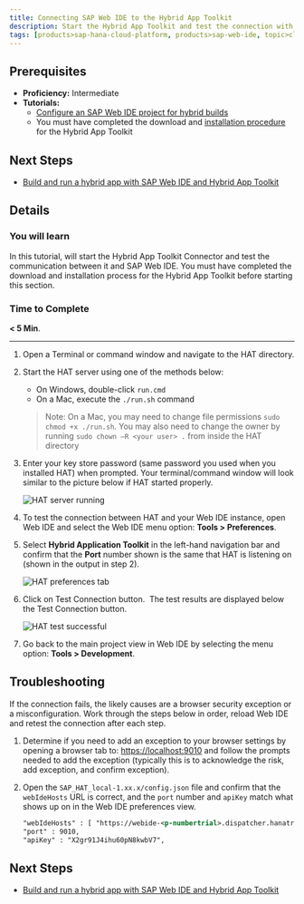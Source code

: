 ```yaml
---
title: Connecting SAP Web IDE to the Hybrid App Toolkit
description: Start the Hybrid App Toolkit and test the connection with SAP Web IDE
tags: [products>sap-hana-cloud-platform, products>sap-web-ide, topic>cloud, topic>html5, topic>mobile, tutorial>intermediate ]
---
```

## Prerequisites  
 - **Proficiency:** Intermediate
 - **Tutorials:**
   - [Configure an SAP Web IDE project for hybrid builds](http://www.sap.com/developer/tutorials/hcpms-webide-hybrid-config.html)
   - You must have completed the download and [installation procedure](https://help.hana.ondemand.com/webide_hat/frameset.htm?d2865598e67f4ddabc79e5943352b0a1.html) for the Hybrid App Toolkit

## Next Steps
 - [Build and run a hybrid app with SAP Web IDE and Hybrid App Toolkit](http://www.sap.com/developer/tutorials/hcpms-webide-hybrid-build.html)

## Details
### You will learn  
In this tutorial, will start the Hybrid App Toolkit Connector and test the communication between it and SAP Web IDE. You must have completed the download and installation process for the Hybrid App Toolkit before starting this section.

### Time to Complete
**< 5 Min**.

---

1. Open a Terminal or command window and navigate to the HAT directory.

2. Start the HAT server using one of the methods below:

    - On Windows, double-click `run.cmd`
    - On a Mac, execute the `./run.sh` command

    > Note: On a Mac, you may need to change file permissions `sudo chmod +x ./run.sh`. You may also need to change the owner by running `sudo chown –R <your user> .` from inside the HAT directory

3. Enter your key store password (same password you used when you installed HAT) when prompted. Your terminal/command window will look similar to the picture below if HAT started properly.

    ![HAT server running](https://raw.githubusercontent.com/SAPDocuments/Tutorials/master/tutorials/hcpms-webide-hat-connection/3.png)

4. To test the connection between HAT and your Web IDE instance, open Web IDE and select the Web IDE menu option: **Tools > Preferences**. 


5. Select **Hybrid Application Toolkit** in the left-hand navigation bar and confirm that the **Port** number shown is the same that HAT is listening on (shown in the output in step 2).

    ![HAT preferences tab](https://raw.githubusercontent.com/SAPDocuments/Tutorials/master/tutorials/hcpms-webide-hat-connection/5.png)

6. Click on Test Connection button.  The test results are displayed below the Test Connection button.

    ![HAT test successful](https://raw.githubusercontent.com/SAPDocuments/Tutorials/master/tutorials/hcpms-webide-hat-connection/6.png)

7. Go back to the main project view in Web IDE by selecting the menu option: **Tools > Development**.


## Troubleshooting
If the connection fails, the likely causes are a browser security exception or a misconfiguration. Work through the steps below in order, reload Web IDE and retest the connection after each step.  

1. Determine if you need to add an exception to your browser settings by opening a browser tab to: <https://localhost:9010> and follow the prompts needed to add the exception (typically this is to acknowledge the risk, add exception, and confirm exception).

2. Open the `SAP_HAT_local-1.xx.x/config.json` file and confirm that the `webIdeHosts` URL is correct, and the `port` number and `apiKey` match what shows up on in the Web IDE preferences view.

    ```xml
    "webIdeHosts" : [ "https://webide-<p-numbertrial>.dispatcher.hanatrial.ondemand.com" ],
	"port" : 9010,
	"apiKey" : "X2gr91J4ihu60pN8kwbV7",
	```

## Next Steps
 - [Build and run a hybrid app with SAP Web IDE and Hybrid App Toolkit](http://www.sap.com/developer/tutorials/hcpms-webide-hybrid-build.html)
